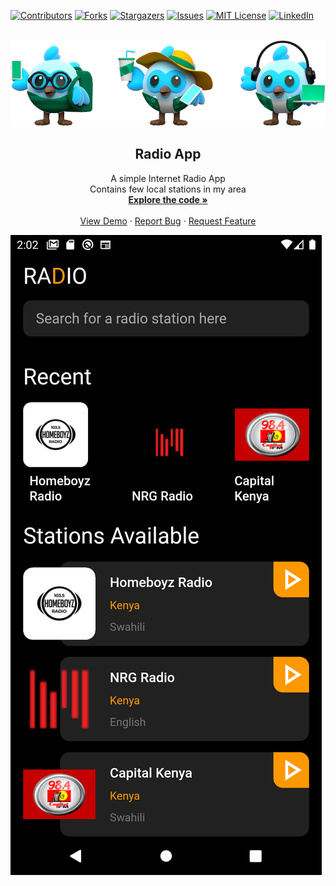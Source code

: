 <div id="top"></div>

[![Contributors][contributors-shield]][contributors-url]
[![Forks][forks-shield]][forks-url]
[![Stargazers][stars-shield]][stars-url]
[![Issues][issues-shield]][issues-url]
[![MIT License][license-shield]][license-url]
[![LinkedIn][linkedin-shield]][linkedin-url]

<!-- PROJECT LOGO -->
<br />
<div align="center">
  <a href="https://github.com/lewiseman/flutter-radio-app">
    <img src="assets/readme/readmelogo.png" alt="Logo" width="" height="">
  </a>

  <h2 align="center">Radio App</h2>

  <p align="center">
    A simple Internet Radio App <br>Contains few local stations in my area <br>
    <a href="https://github.com/lewiseman/flutter-radio-app"><strong>Explore the code »</strong></a>
    <br />
    <br />
    <a href="https://github.com/lewiseman/flutter-radio-app">View Demo</a>
    ·
    <a href="https://github.com/lewiseman/flutter-radio-app/issues">Report Bug</a>
    ·
    <a href="https://github.com/lewiseman/flutter-radio-app/issues">Request Feature</a>
  </p>
</div>

[![Product Name Screen Shot][product-screenshot]](#)

<!-- MARKDOWN LINKS & IMAGES -->
[contributors-shield]: https://img.shields.io/github/contributors/lewiseman/flutter-radio-app.svg?style=for-the-badge
[contributors-url]: https://github.com/lewiseman/flutter-radio-app/graphs/contributors
[forks-shield]: https://img.shields.io/github/forks/lewiseman/flutter-radio-app.svg?style=for-the-badge
[forks-url]: https://github.com/lewiseman/flutter-radio-app/network/members
[stars-shield]: https://img.shields.io/github/stars/lewiseman/flutter-radio-app.svg?style=for-the-badge
[stars-url]: https://github.com/lewiseman/flutter-radio-app/stargazers
[issues-shield]: https://img.shields.io/github/issues/lewiseman/flutter-radio-app.svg?style=for-the-badge
[issues-url]: https://github.com/lewiseman/flutter-radio-app/issues
[license-shield]: https://img.shields.io/github/license/lewiseman/flutter-radio-app.svg?style=for-the-badge
[license-url]: https://github.com/lewiseman/flutter-radio-app/blob/master/LINCES.txt
[linkedin-shield]: https://img.shields.io/badge/-LinkedIn-black.svg?style=for-the-badge&logo=linkedin&colorB=555
[linkedin-url]: https://www.linkedin.com/in/lewis-m-547812213
[product-screenshot]: assets/readme/sh.png
